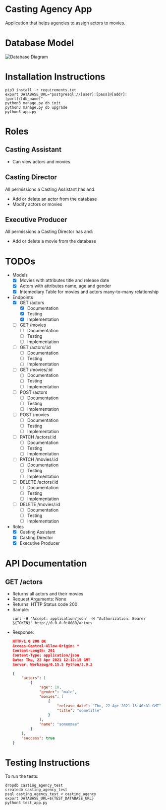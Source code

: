 # Casting Agency App
Application that helps agencies to assign actors to movies.

# Database Model
![Database Diagram](https://i.ibb.co/KsNHmPw/Screen-Shot-2021-04-22-at-11-33-02-AM.png)

# Installation Instructions
```
pip3 install -r requirements.txt
export DATABASE_URL="postgresql://[user]:[pass]@[addr]:[port]/[db_name]"
python3 manage.py db init
python3 manage.py db upgrade
python3 app.py
```

# Roles
## Casting Assistant
* Can view actors and movies
## Casting Director
All permissions a Casting Assistant has and:
* Add or delete an actor from the database
* Modify actors or movies
## Executive Producer
All permissions a Casting Director has and:
* Add or delete a movie from the database

# TODOs
* Models
    - [x] Movies with attributes title and release date
    - [x] Actors with attributes name, age and gender
    - [x] Intemediary Table for movies and actors many-to-many relationship
* Endpoints
    - [x] GET /actors
        - [x] Documentation
        - [x] Testing
        - [x] Implementation
    - [ ] GET /movies
        - [ ] Documentation
        - [ ] Testing
        - [ ] Implementation
    - [ ] GET /actors/:id
        - [ ] Documentation
        - [ ] Testing
        - [ ] Implementation
    - [ ] GET /movies/:id
        - [ ] Documentation
        - [ ] Testing
        - [ ] Implementation
    - [ ] POST /actors
        - [ ] Documentation
        - [ ] Testing
        - [ ] Implementation
    - [ ] POST /movies
        - [ ] Documentation
        - [ ] Testing
        - [ ] Implementation
    - [ ] PATCH /actors/:id
        - [ ] Documentation
        - [ ] Testing
        - [ ] Implementation
    - [ ] PATCH /movies/:id
        - [ ] Documentation
        - [ ] Testing
        - [ ] Implementation
    - [ ] DELETE /actors/:id
        - [ ] Documentation
        - [ ] Testing
        - [ ] Implementation
    - [ ] DELETE /movies/:id
        - [ ] Documentation
        - [ ] Testing
        - [ ] Implementation
* Roles
    - [x] Casting Assistant
    - [x] Casting Director
    - [x] Executive Producer

# API Documentation


## GET /actors
- Returns all actors and their movies
- Request Arguments: None
- Returns: HTTP Status code 200
- Sample: 
    ```
    curl -H 'Accept: application/json' -H "Authorization: Bearer ${TOKEN}" http://0.0.0.0:8080/actors
    ```
- Response: 
    ```json
    HTTP/1.0 200 OK
    Access-Control-Allow-Origin: *
    Content-Length: 261
    Content-Type: application/json
    Date: Thu, 22 Apr 2021 12:12:15 GMT
    Server: Werkzeug/0.15.5 Python/3.9.2

    {
        "actors": [
            {
                "age": 10,
                "gender": "male",
                "movies": [
                    {
                        "release_date": "Thu, 22 Apr 2021 13:40:01 GMT",
                        "title": "sometitle"
                    }
                ],
                "name": "somenmae"
            }
        ],
        "success": true
    }
    ```


# Testing Instructions
To run the tests:
```
dropdb casting_agency_test
createdb casting_agency_test
psql casting_agency_test < casting_agency
export DATABASE_URL=${TEST_DATABASE_URL}
python3 test_app.py
```